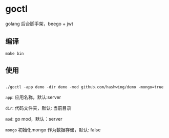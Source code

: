 # goctl 

golang 后台脚手架，beego + jwt

## 编译

```
make bin

```

## 使用

```

./goctl -app demo -dir demo -mod github.com/hashwing/demo -mongo=true

```

`app`: 应用名称，默认:server

`dir`: 代码文件夹，默认: 当前目录

`mod`: go mod，默认：server

`mongo` 初始化mongo 作为数据存储，默认: false


